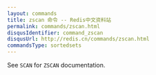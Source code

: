```yaml
---
layout: commands
title: zscan 命令 -- Redis中文资料站
permalink: commands/zscan.html
disqusIdentifier: command_zscan
disqusUrl: http://redis.cn/commands/zscan.html
commandsType: sortedsets
---
```


See `SCAN` for `ZSCAN` documentation.
